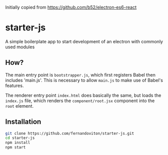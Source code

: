Initially copied from https://github.com/b52/electron-es6-react

# starter-js

A simple boilerplate app to start development of an electron with commonly used modules

## How?

The main entry point is `bootstrapper.js`, which first registers Babel then includes
'main.js'.  This is necessary to allow `main.js` to make use of Babel's features.

The renderer entry point `index.html` does basically the same, but loads the
`index.js` file, which renders the `component/root.jsx` component into the `root` element.

## Installation

```bash
git clone https://github.com/fernandoviton/starter-js.git
cd starter-js
npm install
npm start
```

[ES6]: http://exploringjs.com/
[React]: https://facebook.github.io/react/
[Electron]: http://electron.atom.io/
[Babel]: http://babeljs.io

